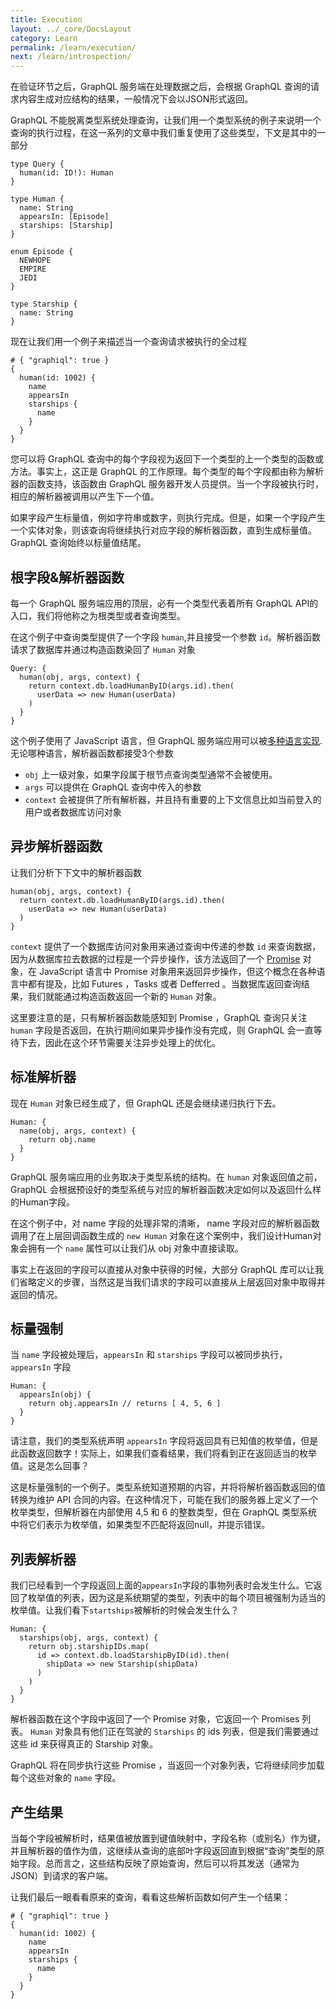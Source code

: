 ```yaml
---
title: Execution
layout: ../_core/DocsLayout
category: Learn
permalink: /learn/execution/
next: /learn/introspection/
---
```


在验证环节之后，GraphQL 服务端在处理数据之后，会根据 GraphQL 查询的请求内容生成对应结构的结果，一般情况下会以JSON形式返回。

GraphQL 不能脱离类型系统处理查询，让我们用一个类型系统的例子来说明一个查询的执行过程，在这一系列的文章中我们重复使用了这些类型，下文是其中的一部分

```
type Query {
  human(id: ID!): Human
}

type Human {
  name: String
  appearsIn: [Episode]
  starships: [Starship]
}

enum Episode {
  NEWHOPE
  EMPIRE
  JEDI
}

type Starship {
  name: String
}
```

现在让我们用一个例子来描述当一个查询请求被执行的全过程

```
# { "graphiql": true }
{
  human(id: 1002) {
    name
    appearsIn
    starships {
      name
    }
  }
}
```

您可以将 GraphQL 查询中的每个字段视为返回下一个类型的上一个类型的函数或方法。事实上，这正是 GraphQL 的工作原理。每个类型的每个字段都由称为解析器的函数支持，该函数由 GraphQL 服务器开发人员提供。当一个字段被执行时，相应的解析器被调用以产生下一个值。

如果字段产生标量值，例如字符串或数字，则执行完成。但是，如果一个字段产生一个实体对象，则该查询将继续执行对应字段的解析器函数，直到生成标量值。 GraphQL 查询始终以标量值结尾。



## 根字段&解析器函数

每一个 GraphQL 服务端应用的顶层，必有一个类型代表着所有 GraphQL API的入口，我们将他称之为根类型或者查询类型。

在这个例子中查询类型提供了一个字段 `human`,并且接受一个参数 `id`。解析器函数请求了数据库并通过构造函数染回了 `Human` 对象

```
Query: {
  human(obj, args, context) {
    return context.db.loadHumanByID(args.id).then(
      userData => new Human(userData)
    )
  }
}
```

这个例子使用了 JavaScript 语言，但 GraphQL 服务端应用可以被[多种语言实现](https://github.com/whisperfairy/graphql-china.github.io/blob/zh-cn/code).无论哪种语言，解析器函数都接受3个参数

- `obj` 上一级对象，如果字段属于根节点查询类型通常不会被使用。
- `args` 可以提供在 GraphQL 查询中传入的参数
- `context` 会被提供了所有解析器，并且持有重要的上下文信息比如当前登入的用户或者数据库访问对象

## 异步解析器函数

让我们分析下下文中的解析器函数

```
human(obj, args, context) {
  return context.db.loadHumanByID(args.id).then(
    userData => new Human(userData)
  )
}
```

`context` 提供了一个数据库访问对象用来通过查询中传递的参数 `id` 来查询数据，因为从数据库拉去数据的过程是一个异步操作，该方法返回了一个 [Promise](https://developer.mozilla.org/en-US/docs/Web/JavaScript/Reference/Global_Objects/Promise) 对象，在 JavaScript 语言中 Promise 对象用来返回异步操作，但这个概念在各种语言中都有提及，比如 Futures ，Tasks 或者 Defferred 。当数据库返回查询结果，我们就能通过构造函数返回一个新的 `Human` 对象。

这里要注意的是，只有解析器函数能感知到 Promise ，GraphQL 查询只关注 `human` 字段是否返回，在执行期间如果异步操作没有完成，则 GraphQL 会一直等待下去，因此在这个环节需要关注异步处理上的优化。

## 标准解析器

现在 `Human` 对象已经生成了，但 GraphQL 还是会继续递归执行下去。

```
Human: {
  name(obj, args, context) {
    return obj.name
  }
}
```

GraphQL 服务端应用的业务取决于类型系统的结构。在 `human` 对象返回值之前，GraphQL 会根据预设好的类型系统与对应的解析器函数决定如何以及返回什么样的Human字段。

在这个例子中，对 name 字段的处理非常的清晰， name 字段对应的解析器函数调用了在上层回调函数生成的 `new Human` 对象在这个案例中，我们设计Human对象会拥有一个 `name` 属性可以让我们从 obj 对象中直接读取。

事实上在返回的字段可以直接从对象中获得的时候，大部分 GraphQL 库可以让我们省略定义的步骤，当然这是当我们请求的字段可以直接从上层返回对象中取得并返回的情况。

## 标量强制

当 `name` 字段被处理后，`appearsIn` 和 `starships` 字段可以被同步执行， `appearsIn` 字段

```
Human: {
  appearsIn(obj) {
    return obj.appearsIn // returns [ 4, 5, 6 ]
  }
}
```

请注意，我们的类型系统声明 `appearsIn` 字段将返回具有已知值的枚举值，但是此函数返回数字！实际上，如果我们查看结果，我们将看到正在返回适当的枚举值。这是怎么回事？

这是标量强制的一个例子。类型系统知道预期的内容，并将将解析器函数返回的值转换为维护 API 合同的内容。在这种情况下，可能在我们的服务器上定义了一个枚举类型，但解析器在内部使用 4,5 和 6 的整数类型，但在 GraphQL 类型系统中将它们表示为枚举值，如果类型不匹配将返回null，并提示错误。

## 列表解析器

我们已经看到一个字段返回上面的`appearsIn`字段的事物列表时会发生什么。它返回了枚举值的列表，因为这是系统期望的类型，列表中的每个项目被强制为适当的枚举值。让我们看下`startships`被解析的时候会发生什么？

```
Human: {
  starships(obj, args, context) {
    return obj.starshipIDs.map(
      id => context.db.loadStarshipByID(id).then(
        shipData => new Starship(shipData)
      )
    )
  }
}
```

解析器函数在这个字段中返回了一个 Promise 对象，它返回一个 Promises 列表。 `Human` 对象具有他们正在驾驶的 `Starships` 的 ids 列表，但是我们需要通过这些 id 来获得真正的 Starship 对象。

GraphQL 将在同步执行这些 Promise ，当返回一个对象列表，它将继续同步加载每个这些对象的 `name` 字段。

## 产生结果

当每个字段被解析时，结果值被放置到键值映射中，字段名称（或别名）作为键，并且解析器的值作为值，这继续从查询的底部叶字段返回直到根据“查询”类型的原始字段。总而言之，这些结构反映了原始查询，然后可以将其发送（通常为 JSON）到请求的客户端。

让我们最后一眼看看原来的查询，看看这些解析函数如何产生一个结果：
```
# { "graphiql": true }
{
  human(id: 1002) {
    name
    appearsIn
    starships {
      name
    }
  }
}
```
